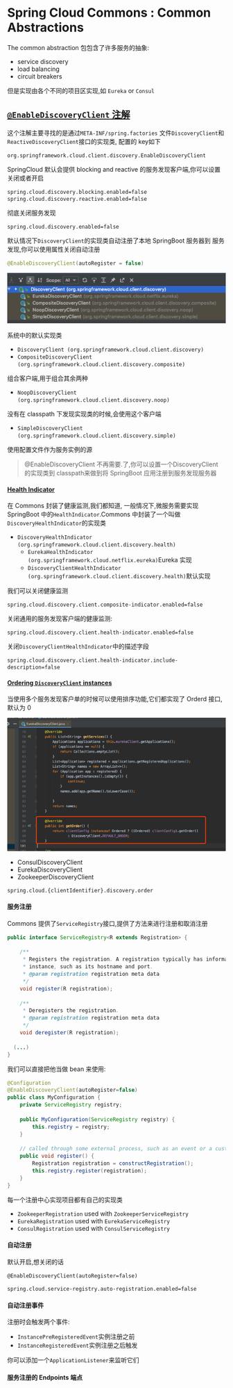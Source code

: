 # Spring Cloud Commons : Common Abstractions

The common abstraction 包包含了许多服务的抽象:

- service discovery
- load balancing
- circuit breakers

但是实现由各个不同的项目区实现,如 `Eureka` or `Consul`

## [ `@EnableDiscoveryClient` 注解](https://cloud.spring.io/spring-cloud-static/current/reference/htmlsingle/#discovery-client)

这个注解主要寻找的是通过`META-INF/spring.factories` 文件`DiscoveryClient`和`ReactiveDiscoveryClient`接口的实现类, 配置的 key如下

```
org.springframework.cloud.client.discovery.EnableDiscoveryClient
```

SpringCloud 默认会提供 blocking and reactive 的服务发现客户端,你可以设置关闭或者开启

```properties
spring.cloud.discovery.blocking.enabled=false
spring.cloud.discovery.reactive.enabled=false
```

彻底关闭服务发现

```properties
spring.cloud.discovery.enabled=false
```

默认情况下`DiscoveryClient`的实现类自动注册了本地 SpringBoot 服务器到 服务发现,你可以使用属性关闭自动注册

```java
@EnableDiscoveryClient(autoRegister = false)
```



![image-20191223170249035](assets/image-20191223170249035.png)

系统中的默认实现类

- `DiscoveryClient (org.springframework.cloud.client.discovery)` 
- `CompositeDiscoveryClient (org.springframework.cloud.client.discovery.composite)`

组合客户端,用于组合其余两种

- `NoopDiscoveryClient (org.springframework.cloud.client.discovery.noop)`

没有在 classpath 下发现实现类的时候,会使用这个客户端

- `SimpleDiscoveryClient (org.springframework.cloud.client.discovery.simple)`

使用配置文件作为服务实例的源



> @EnableDiscoveryClient 不再需要.了,你可以设置一个DiscoveryClient 的实现类到 classpath来做到将 SpringBoot 应用注册到服务发现服务器

#### [Health Indicator](https://cloud.spring.io/spring-cloud-static/current/reference/htmlsingle/#health-indicator)

在 Commons 封装了健康监测,我们都知道, 一般情况下,微服务需要实现SpringBoot 中的`HealthIndicator`.Commons 中封装了一个叫做`DiscoveryHealthIndicator`的实现类

- `DiscoveryHealthIndicator (org.springframework.cloud.client.discovery.health)`
  - `EurekaHealthIndicator (org.springframework.cloud.netflix.eureka)`Eureka 实现
  - `DiscoveryClientHealthIndicator (org.springframework.cloud.client.discovery.health)`默认实现

我们可以关闭健康监测

```
spring.cloud.discovery.client.composite-indicator.enabled=false
```

关闭通用的服务发现客户端的健康监测:

```properties
spring.cloud.discovery.client.health-indicator.enabled=false
```

关闭`DiscoveryClientHealthIndicator`中的描述字段

```properties
spring.cloud.discovery.client.health-indicator.include-description=false
```

#### [Ordering `DiscoveryClient` instances](https://cloud.spring.io/spring-cloud-static/current/reference/htmlsingle/#ordering-discoveryclient-instances)

当使用多个服务发现客户单的时候可以使用排序功能,它们都实现了 Orderd 接口,默认为 0

![image-20191223171725085](assets/image-20191223171725085.png)

- ConsulDiscoveryClient
- EurekaDiscoveryClient
- ZookeeperDiscoveryClient

```
spring.cloud.{clientIdentifier}.discovery.order
```

#### 服务注册

Commons 提供了`ServiceRegistry`接口,提供了方法来进行注册和取消注册

```java
public interface ServiceRegistry<R extends Registration> {

	/**
	 * Registers the registration. A registration typically has information about an
	 * instance, such as its hostname and port.
	 * @param registration registration meta data
	 */
	void register(R registration);

	/**
	 * Deregisters the registration.
	 * @param registration registration meta data
	 */
	void deregister(R registration);

  (...)
}
```

我们可以直接把他当做 bean 来使用:

```java
@Configuration
@EnableDiscoveryClient(autoRegister=false)
public class MyConfiguration {
    private ServiceRegistry registry;

    public MyConfiguration(ServiceRegistry registry) {
        this.registry = registry;
    }

    // called through some external process, such as an event or a custom actuator endpoint
    public void register() {
        Registration registration = constructRegistration();
        this.registry.register(registration);
    }
}
```

每一个注册中心实现项目都有自己的实现类

- `ZookeeperRegistration` used with `ZookeeperServiceRegistry`
- `EurekaRegistration` used with `EurekaServiceRegistry`
- `ConsulRegistration` used with `ConsulServiceRegistry`

#### 自动注册

默认开启,想关闭的话

```
@EnableDiscoveryClient(autoRegister=false)
```

```properties
spring.cloud.service-registry.auto-registration.enabled=false
```

#### 自动注册事件

注册时会触发两个事件:

- `InstancePreRegisteredEvent`实例注册之前
- `InstanceRegisteredEvent`实例注册之后触发

你可以添加一个`ApplicationListener`来监听它们

#### 服务注册的 Endpoints 端点

#### 
